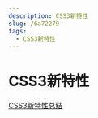 ```yaml
---
description: CSS3新特性
slug: /6a72279
tags: 
  - CSS3新特性
---
```


# CSS3新特性

[CSS3新特性总结](https://segmentfault.com/a/1190000010780991)
